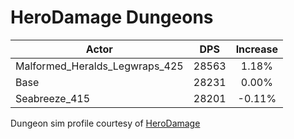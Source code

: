 # HeroDamage Dungeons
| Actor | DPS | Increase |
|---|:---:|:---:|
|Malformed_Heralds_Legwraps_425|28563|1.18%|
|Base|28231|0.00%|
|Seabreeze_415|28201|-0.11%|

 Dungeon sim profile courtesy of [HeroDamage](https://www.herodamage.com/)